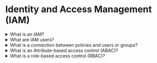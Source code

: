 # Identity and Access Management (IAM)

<details>
  <summary>What is an IAM?</summary>

AWS Identity and Access Management (IAM) is a web service that helps you securely control access to AWS resources. With IAM, you can centrally manage permissions that control which AWS resources users can access. You use IAM to control who is authenticated (signed in) and authorized (has permissions) to use resources.

[More >>](https://docs.aws.amazon.com/IAM/latest/UserGuide/introduction.html)

</details>

<details>
  <summary>What are IAM users?</summary>

The "identity" aspect of AWS Identity and Access Management (IAM) helps you with the question "Who is that user?", often referred to as authentication. IAM users are not separate accounts; they are users within your account. Each user can have its own password for access to the AWS Management Console. You can also create an individual access key for each user so that the user can make programmatic requests to work with resources in your account.

[More >>](https://docs.aws.amazon.com/IAM/latest/UserGuide/introduction_identity-management.html)

</details>

<details>
  <summary>What is a connection between policies and users or groups?</summary>

IAM users are identities in the service. When you create an IAM user, they can't access anything in your account until you give them permission. You give permissions to a user by creating an identity-based policy, which is a policy that is attached to the user or a group to which the user belongs.

[More >>](https://docs.aws.amazon.com/IAM/latest/UserGuide/introduction_access-management.html)

</details>

<details>
  <summary>What is an Attribute-based access control (ABAC)?</summary>

Attribute-based access control (ABAC) is an authorization strategy that defines permissions based on attributes. In AWS, these attributes are called tags. You can attach tags to IAM resources, including IAM entities (users or roles) and to AWS resources. You can create a single ABAC policy or small set of policies for your IAM principals. These ABAC policies can be designed to allow operations when the principal's tag matches the resource tag. ABAC is helpful in environments that are growing rapidly and helps with situations where policy management becomes cumbersome.

</details>

<details>
  <summary>What is a role-based access control (RBAC)?</summary>

The traditional authorization model used in IAM is called role-based access control (RBAC). RBAC defines permissions based on a person's job function, known outside of AWS as a role. Within AWS a role usually refers to an IAM role, which is an identity in IAM that you can assume.

</details>
